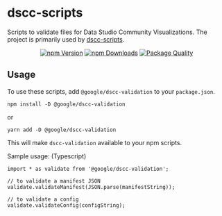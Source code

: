 # dscc-scripts

Scripts to validate files for Data Studio Community Visualizations. The project is
primarily used by [dscc-scripts].


<p align="center"><a href="https://www.npmjs.com/package/@google/dscc-gen"><img src="https://img.shields.io/npm/v/@google/dscc-gen.svg" alt="npm Version"></a> <a href="https://npmcharts.com/compare/@google/dscc-validation?minimal=true"><img src="https://img.shields.io/npm/dw/@google/dscc-gen.svg" alt="npm Downloads"></a> <a href="http://packagequality.com/#?package=%40google%2Fdscc-validation"><img src="http://npm.packagequality.com/shield/%40google%2Fdscc-validation.svg" alt="Package Quality"></a> </p>

## Usage

To use these scripts, add `@google/dscc-validation` to your `package.json`.

```shell
npm install -D @google/dscc-validation
```

or

```shell
yarn add -D @google/dscc-validation
```

This will make `dscc-validation` available to your npm scripts.

Sample usage: (Typescript)

```
import * as validate from '@google/dscc-validation';

// to validate a manifest JSON
validate.validateManifest(JSON.parse(manifestString));

// to validate a config
validate.validateConfig(configString);


```


[dscc-scripts]: ../dscc-scripts
